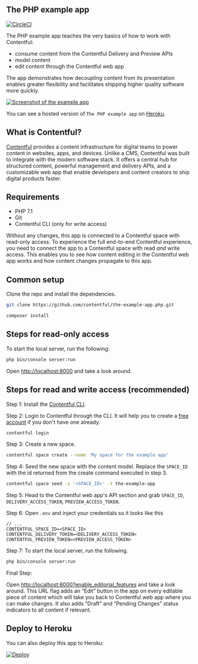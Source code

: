 ## The PHP example app

[![CircleCI](https://img.shields.io/circleci/project/github/contentful/the-example-app.php.svg)](https://circleci.com/gh/contentful/the-example-app.php)

The PHP example app teaches the very basics of how to work with Contentful:

- consume content from the Contentful Delivery and Preview APIs
- model content
- edit content through the Contentful web app

The app demonstrates how decoupling content from its presentation enables greater flexibility and facilitates shipping higher quality software more quickly.

<a href="https://the-example-app-php.herokuapp.com/" target="_blank"><img src="https://images.contentful.com/88dyiqcr7go8/2VvMC41pxmCmwEyyAWCCmQ/3d1288376fb1846544572e2eb0b2a5b5/the-example-app-php.herokuapp.com.png" alt="Screenshot of the example app"/></a>

You can see a hosted version of `The PHP example app` on <a href="https://the-example-app-php.herokuapp.com/" target="_blank">Heroku</a>.

## What is Contentful?
[Contentful](https://www.contentful.com) provides a content infrastructure for digital teams to power content in websites, apps, and devices. Unlike a CMS, Contentful was built to integrate with the modern software stack. It offers a central hub for structured content, powerful management and delivery APIs, and a customizable web app that enable developers and content creators to ship digital products faster.

## Requirements

* PHP 7.1
* Git
* Contentful CLI (only for write access)

Without any changes, this app is connected to a Contentful space with read-only access. To experience the full end-to-end Contentful experience, you need to connect the app to a Contentful space with read _and_ write access. This enables you to see how content editing in the Contentful web app works and how content changes propagate to this app.

## Common setup

Clone the repo and install the dependencies.

``` bash
git clone https://github.com/contentful/the-example-app.php.git
```

``` bash
composer install
```

## Steps for read-only access

To start the local server, run the following:

``` bash
php bin/console server:run
```

Open [http://localhost:8000](http://localhost:8000) and take a look around.

## Steps for read and write access (recommended)

Step 1: Install the [Contentful CLI](https://www.npmjs.com/package/contentful-cli).

Step 2: Login to Contentful through the CLI. It will help you to create a [free account](https://www.contentful.com/sign-up/) if you don't have one already.

``` bash
contentful login
```

Step 3: Create a new space.

``` bash
contentful space create --name 'My space for the example app'
```

Step 4: Seed the new space with the content model. Replace the `SPACE_ID` with the id returned from the create command executed in step 3.

``` bash
contentful space seed -s '<SPACE_ID>' -t the-example-app
```

Step 5: Head to the Contentful web app's API section and grab `SPACE_ID`, `DELIVERY_ACCESS_TOKEN`, `PREVIEW_ACCESS_TOKEN`.

Step 6: Open `.env` and inject your credentials so it looks like this

```
// ...
CONTENTFUL_SPACE_ID=<SPACE_ID>
CONTENTFUL_DELIVERY_TOKEN=<DELIVERY_ACCESS_TOKEN>
CONTENTFUL_PREVIEW_TOKEN=<PREVIEW_ACCESS_TOKEN>
```

Step 7: To start the local server, run the following.

``` bash
php bin/console server:run
```
Final Step:

Open [http://localhost:8000?enable_editorial_features](http://localhost:8000?enable_editorial_features) and take a look around. This URL flag adds an “Edit” button in the app on every editable piece of content which will take you back to Contentful web app where you can make changes. It also adds “Draft” and “Pending Changes” status indicators to all content if relevant.

## Deploy to Heroku

You can also deploy this app to Heroku:

[![Deploy](https://www.herokucdn.com/deploy/button.svg)](https://heroku.com/deploy)
